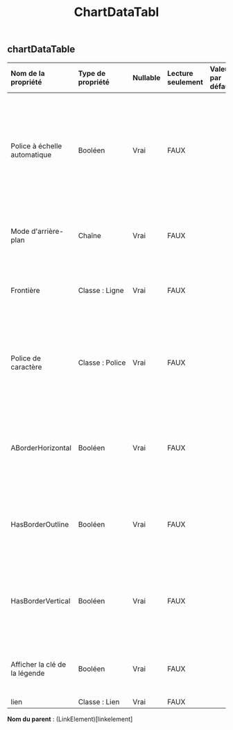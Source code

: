 ﻿---
title: ChartDataTabl
second_title: Aspose.Cells Cloud Documen
type: docs
url: /fr/specification/model/chartdatatable/
description: "Aspose.Cells Spécification du modèle cloud : ChartDataTable. Gérez sans effort Excel et d'autres feuilles de calcul avec des fonctionnalités telles que l'ouverture, la génération, l'édition, le fractionnement, la fusion, la comparaison et la conversion."
weight: 50
---
## **chartDataTable**

 

| Nom de la propriété| Type de propriété| Nullable| Lecture seulement| Valeur par défaut| Description|
|:- |:- |:- |:- |:- |:- |
| Police à échelle automatique| Booléen| Vrai| FAUX||True si le texte de l'objet change de taille de police lorsque la taille de l'objet change. La valeur par défaut est True.|
| Mode d'arrière-plan| Chaîne| Vrai| FAUX|| Obtient et définit le mode d'affichage de l'arrière-plan|
| Frontière| Classe : Ligne| Vrai| FAUX|| Renvoie un objet Border qui représente la bordure de l'objet|
| Police de caractère| Classe : Police| Vrai| FAUX|| Obtient un objet qui représente le paramètre de police de la table de données graphique spécifiée.|
| ABorderHorizontal| Booléen| Vrai| FAUX|| Vrai si le tableau de données du graphique comporte des bordures de cellules horizontales|
| HasBorderOutline| Booléen| Vrai| FAUX|| Vrai si le tableau de données du graphique comporte des bordures de contour|
| HasBorderVertical| Booléen| Vrai| FAUX|| Vrai si le tableau de données du graphique comporte des bordures de cellules verticales|
| Afficher la clé de la légende| Booléen| Vrai| FAUX|| True si la clé de légende de l’étiquette de données est visible.|
| lien| Classe : Lien| Vrai| FAUX|||

**Nom du parent** : (LinkElement)[linkelement]